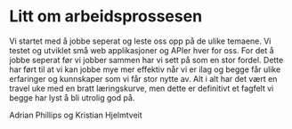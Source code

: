 # Litt om arbeidsprossesen

Vi startet med å jobbe seperat og leste oss opp på de ulike temaene. Vi testet og utviklet små web applikasjoner og APIer hver for oss. 
For det å jobbe seperat før vi jobber sammen har vi sett på som en stor fordel. 
Dette har ført til at vi kan jobbe mye mer effektiv når vi er ilag og begge får ulike erfaringer og kunnskaper som vi får stor nytte av.
Alt i alt har det vært en travel uke med en bratt læringskurve, men dette er definitivt et fagfelt vi begge har lyst å bli utrolig god på.

Adrian Phillips og Kristian Hjelmtveit

